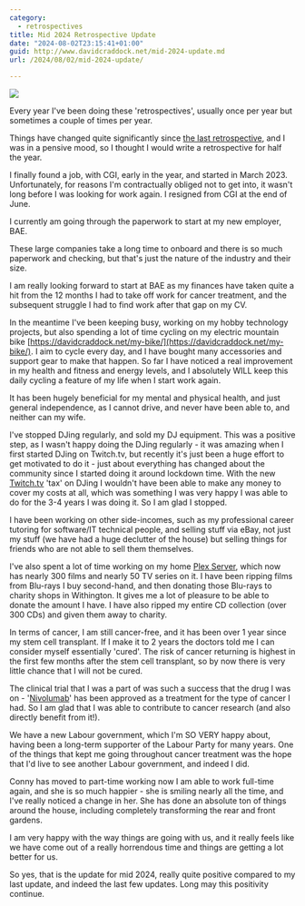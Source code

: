 ```yaml
---
category:
  - retrospectives
title: Mid 2024 Retrospective Update
date: "2024-08-02T23:15:41+01:00"
guid: http://www.davidcraddock.net/mid-2024-update.md
url: /2024/08/02/mid-2024-update/

---
```


![](/hugo-uploads/2024/8/3/biketrailer.jpg)

Every year I've been doing these 'retrospectives', usually once per year but sometimes a couple of times per year.

Things have changed quite significantly since [the last retrospective](https://davidcraddock.net/2023/11/25/retrospective-for-2023/), and I was in a pensive mood, so I thought I would write a retrospective for half the year.

I finally found a job, with CGI, early in the year, and started in March 2023. Unfortunately, for reasons I'm contractually obliged not to get into, it wasn't long before I was looking for work again. I resigned from CGI at the end of June.

I currently am going through the paperwork to start at my new employer, BAE.

These large companies take a long time to onboard and there is so much paperwork and checking, but that's just the nature of the industry and their size.

I am really looking forward to start at BAE as my finances have taken quite a hit from the 12 months I had to take off work for cancer treatment, and the subsequent struggle I had to find work after that gap on my CV.

In the meantime I've been keeping busy, working on my hobby technology projects, but also spending a lot of time cycling on my electric mountain bike [https://davidcraddock.net/my-bike/](https://davidcraddock.net/my-bike/). I aim to cycle every day, and I have bought many accessories and support gear to make that happen. So far I have noticed a real improvement in my health and fitness and energy levels, and I absolutely WILL keep this daily cycling a feature of my life when I start work again.

It has been hugely beneficial for my mental and physical health, and just general independence, as I cannot drive, and never have been able to, and neither can my wife.

I've stopped DJing regularly, and sold my DJ equipment. This was a positive step, as I wasn't happy doing the DJing regularly - it was amazing when I first started DJing on Twitch.tv, but recently it's just been a huge effort to get motivated to do it - just about everything has changed about the community since I started doing it around lockdown time. With the new [Twitch.tv](https://twitch.tv) 'tax' on DJing I wouldn't have been able to make any money to cover my costs at all, which was something I was very happy I was able to do for the 3-4 years I was doing it. So I am glad I stopped.

I have been working on other side-incomes, such as my professional career tutoring for software/IT technical people, and selling stuff via eBay, not just my stuff (we have had a huge declutter of the house) but selling things for friends who are not able to sell them themselves.

I've also spent a lot of time working on my home [Plex Server](https://plex.tv), which now has nearly 300 films and nearly 50 TV series on it. I have been ripping films from Blu-rays I buy second-hand, and then donating those Blu-rays to charity shops in Withington. It gives me a lot of pleasure to be able to donate the amount I have. I have also ripped my entire CD collection (over 300 CDs) and given them away to charity.

In terms of cancer, I am still cancer-free, and it has been over 1 year since my stem cell transplant. If I make it to 2 years the doctors told me I can consider myself essentially 'cured'. The risk of cancer returning is highest in the first few months after the stem cell transplant, so by now there is very little chance that I will not be cured.

The clinical trial that I was a part of was such a success that the drug I was on - '[Nivolumab](https://www.cancerresearchuk.org/about-cancer/treatment/drugs/nivolumab)' has been approved as a treatment for the type of cancer I had. So I am glad that I was able to contribute to cancer research (and also directly benefit from it!).

We have a new Labour government, which I'm SO VERY happy about, having been a long-term supporter of the Labour Party for many years. One of the things that kept me going throughout cancer treatment was the hope that I'd live to see another Labour government, and indeed I did.

Conny has moved to part-time working now I am able to work full-time again, and she is so much happier - she is smiling nearly all the time, and I've really noticed a change in her. She has done an absolute ton of things around the house, including completely transforming the rear and front gardens.

I am very happy with the way things are going with us, and it really feels like we have come out of a really horrendous time and things are getting a lot better for us.

So yes, that is the update for mid 2024, really quite positive compared to my last update, and indeed the last few updates. Long may this positivity continue.


